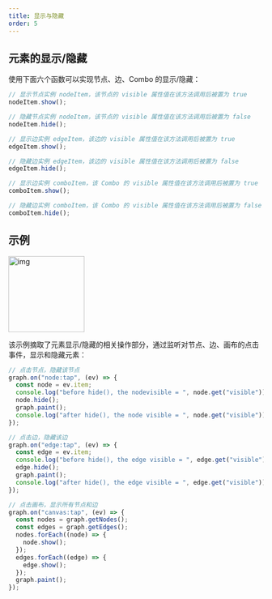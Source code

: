 ```yaml
---
title: 显示与隐藏
order: 5
---
```


## 元素的显示/隐藏

使用下面六个函数可以实现节点、边、Combo 的显示/隐藏：

```javascript
// 显示节点实例 nodeItem，该节点的 visible 属性值在该方法调用后被置为 true
nodeItem.show();

// 隐藏节点实例 nodeItem，该节点的 visible 属性值在该方法调用后被置为 false
nodeItem.hide();

// 显示边实例 edgeItem，该边的 visible 属性值在该方法调用后被置为 true
edgeItem.show();

// 隐藏边实例 edgeItem，该边的 visible 属性值在该方法调用后被置为 false
edgeItem.hide();

// 显示边实例 comboItem，该 Combo 的 visible 属性值在该方法调用后被置为 true
comboItem.show();

// 隐藏边实例 comboItem，该 Combo 的 visible 属性值在该方法调用后被置为 false
comboItem.hide();
```

## 示例

<img src='https://gw.alipayobjects.com/mdn/rms_f8c6a0/afts/img/A*N96mRKpyYZIAAAAAAAAAAABkARQnAQ' width=150 alt='img'/>

该示例摘取了元素显示/隐藏的相关操作部分，通过监听对节点、边、画布的点击事件，显示和隐藏元素：

```javascript
// 点击节点，隐藏该节点
graph.on("node:tap", (ev) => {
  const node = ev.item;
  console.log("before hide(), the nodevisible = ", node.get("visible"));
  node.hide();
  graph.paint();
  console.log("after hide(), the node visible = ", node.get("visible"));
});

// 点击边，隐藏该边
graph.on("edge:tap", (ev) => {
  const edge = ev.item;
  console.log("before hide(), the edge visible = ", edge.get("visible"));
  edge.hide();
  graph.paint();
  console.log("after hide(), the edge visible = ", edge.get("visible"));
});

// 点击画布，显示所有节点和边
graph.on("canvas:tap", (ev) => {
  const nodes = graph.getNodes();
  const edges = graph.getEdges();
  nodes.forEach((node) => {
    node.show();
  });
  edges.forEach((edge) => {
    edge.show();
  });
  graph.paint();
});
```
